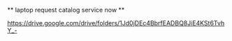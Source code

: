 ** laptop request catalog service now **


https://drive.google.com/drive/folders/1Jd0jDEc4BbrfEADBQ8JiE4KSt6TvhY_-

